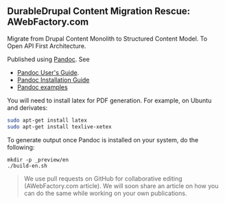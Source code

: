 ## DurableDrupal Content Migration Rescue: AWebFactory.com

Migrate from Drupal Content Monolith to Structured Content Model. To Open API First Architecture.

Published using [Pandoc](http://pandoc.org/). See

* [Pandoc User's Guide](http://pandoc.org/MANUAL.html#images).
* [Pandoc Installation Guide](http://pandoc.org/installing.html)
* [Pandoc examples](http://pandoc.org/demos.html)

You will need to install latex for PDF generation. For example, on Ubuntu and derivates:

``` bash
sudo apt-get install latex
sudo apt-get install texlive-xetex
```

To generate output once Pandoc is installed on your system, do the following:

```
mkdir -p _preview/en
./build-en.sh
```

> We use pull requests on GitHub for collaborative editing (AWebFactory.com article). We will soon share an article on how you can do the same while working on your own publications.